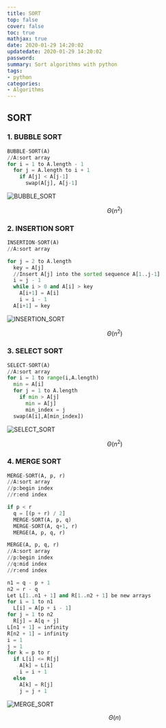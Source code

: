 ```yaml
---
title: SORT
top: false
cover: false
toc: true
mathjax: true
date: 2020-01-29 14:20:02
updatedate: 2020-01-29 14:20:02
password:
summary: Sort algorithms with python
tags:
- python
categories:
- Algorithms
---
```


## SORT

### 1. BUBBLE SORT

```python
BUBBLE-SORT(A)
//A:sort array
for i = 1 to A.length - 1
  for j = A.length to i + 1
    if A[j] < A[j-1]
      swap(A[j], A[j-1]

```

![BUBBLE_SORT](https://cdn.jsdelivr.net/gh/liuyaanng/Blog_source@master/blog_images/SORT/BUBBLE_SORT.gif) 

$$ \Theta (n^2) $$

### 2. INSERTION SORT

```python
INSERTION-SORT(A)
//A:sort array

for j = 2 to A.length
  key = A[j]
  //Insert A[j] into the sorted sequence A[1..j-1]
  i = j - 1
  while i > 0 and A[i] > key
    A[i+1] = A[i]
    i = i - 1
  A[i+1] = key
```

![INSERTION_SORT](https://cdn.jsdelivr.net/gh/liuyaanng/Blog_source@master/blog_images/SORT/INSERTION_SORT.gif) 

$$ \Theta (n^2) $$

### 3. SELECT SORT

```python
SELECT-SORT(A)
//A:sort array
for i = 1 to range(i,A.length)
  min = A[i]
  for j = 1 to A.length
    if min > A[j]
      min = A[j]
      min_index = j
  swap(A[i],A[min_index])
```

![SELECT_SORT](https://cdn.jsdelivr.net/gh/liuyaanng/Blog_source@master/blog_images/SORT/SELECT_SORT.gif) 

$$ \Theta (n^2) $$

### 4. MERGE SORT

```python
MERGE-SORT(A, p, r)
//A:sort array
//p:begin index
//r:end index

if p < r
  q = [(p + r) / 2]
  MERGE-SORT(A, p, q)
  MERGE-SORT(A, q+1, r)
  MERGE(A, p, q, r)

MERGE(A, p, q, r)
//A:sort array
//p:begin index
//q:mid index
//r:end index

n1 = q - p + 1
n2 = r - q
Let L[1..n1 + 1] and R[1..n2 + 1] be new arrays
for i = 1 to n1
  L[i] = A[p + i - 1]
for j = 1 to n2
  R[j] = A[q + j]
L[n1 + 1] = infinity
R[n2 + 1] = infinity
i = 1
j = 1
for k = p to r
  if L[i] <= R[j]
    A[k] = L[i]
    i = i + 1
  else
    A[k] = R[j]
    j = j + 1
```

![MERGE_SORT](https://cdn.jsdelivr.net/gh/liuyaanng/Blog_source@master/blog_images/SORT/MERGE_SORT.gif) 

$$ \Theta (n) $$
